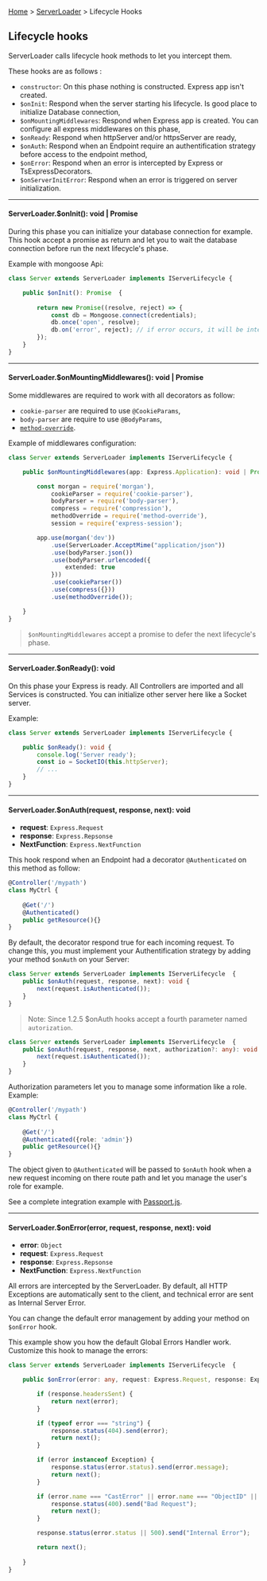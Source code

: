 [Home](https://github.com/Romakita/ts-express-decorators/wiki) > [ServerLoader](https://github.com/Romakita/ts-express-decorators/wiki/Class:-ServerLoader) > Lifecycle Hooks

## Lifecycle hooks

ServerLoader calls lifecycle hook methods to let you intercept them.

These hooks are as follows :

* `constructor`: On this phase nothing is constructed. Express app isn't created.
* `$onInit`: Respond when the server starting his lifecycle. Is good place to initialize Database connection,
* `$onMountingMiddlewares`: Respond when Express app is created. You can configure all express middlewares on this phase,
* `$onReady`: Respond when httpServer and/or httpsServer are ready,
* `$onAuth`: Respond when an Endpoint require an authentification strategy before access to the endpoint method,
* `$onError`: Respond when an error is intercepted by Express or TsExpressDecorators.
* `$onServerInitError`: Respond when an error is triggered on server initialization.

***

#### ServerLoader.$onInit(): void | Promise

During this phase you can initialize your database connection for example. This hook accept a promise as return and let you to wait the database connection before run the next lifecycle's phase.

Example with mongoose Api:
```typescript
class Server extends ServerLoader implements IServerLifecycle {

    public $onInit(): Promise  {
        
        return new Promise((resolve, reject) => {
            const db = Mongoose.connect(credentials);
            db.once('open', resolve);
            db.on('error', reject); // if error occurs, it will be intercepted by $onServerInitError
        });
    }
}
```

***

#### ServerLoader.$onMountingMiddlewares(): void | Promise

Some middlewares are required to work with all decorators as follow:

* `cookie-parser` are required to use `@CookieParams`,
* `body-parser` are require to use `@BodyParams`,
* [`method-override`](https://github.com/expressjs/method-override).

Example of middlewares configuration:
```typescript
class Server extends ServerLoader implements IServerLifecycle {

    public $onMountingMiddlewares(app: Express.Application): void | Promise  {

        const morgan = require('morgan'),
            cookieParser = require('cookie-parser'),
            bodyParser = require('body-parser'),
            compress = require('compression'),
            methodOverride = require('method-override'),
            session = require('express-session');

        app.use(morgan('dev'))
            .use(ServerLoader.AcceptMime("application/json"))
            .use(bodyParser.json())
            .use(bodyParser.urlencoded({
                extended: true
            }))
            .use(cookieParser())
            .use(compress({}))
            .use(methodOverride());

    }
}
```
> `$onMountingMiddlewares` accept a promise to defer the next lifecycle's phase.

***

#### ServerLoader.$onReady(): void

On this phase your Express is ready. All Controllers are imported and all Services is constructed.
You can initialize other server here like a Socket server.

Example:
```typescript
class Server extends ServerLoader implements IServerLifecycle {

    public $onReady(): void {
        console.log('Server ready');
        const io = SocketIO(this.httpServer);
        // ...
    }
}
```

***

#### ServerLoader.$onAuth(request, response, next): void
* **request**: `Express.Request`
* **response**: `Express.Repsonse`
* **NextFunction**: `Express.NextFunction`

This hook respond when an Endpoint had a decorator `@Authenticated` on this method as follow:
```typescript
@Controller('/mypath')
class MyCtrl {
   
    @Get('/')
    @Authenticated()
    public getResource(){}
}
```

By default, the decorator respond true for each incoming request. To change this, you must implement your Authentification strategy by adding your method `$onAuth` on your Server:

```typescript
class Server extends ServerLoader implements IServerLifecycle  {
    public $onAuth(request, response, next): void {
        next(request.isAuthenticated());
    }
}
```
> Note: Since 1.2.5 $onAuth hooks accept a fourth parameter named `autorization`.

```typescript
class Server extends ServerLoader implements IServerLifecycle  {
    public $onAuth(request, response, next, authorization?: any): void {
        next(request.isAuthenticated());
    }
}
```
Authorization parameters let you to manage some information like a role. Example:

```typescript
@Controller('/mypath')
class MyCtrl {
   
    @Get('/')
    @Authenticated({role: 'admin'})
    public getResource(){}
}
```
The object given to `@Authenticated` will be passed to `$onAuth` hook when a new request incoming on there route path and let you manage the user's role for example.

See a complete integration example with [Passport.js](https://github.com/Romakita/example-ts-express-decorator/tree/master/example-passport).

***

#### ServerLoader.$onError(error, request, response, next): void
* **error**: `Object`
* **request**: `Express.Request`
* **response**: `Express.Repsonse`
* **NextFunction**: `Express.NextFunction`

All errors are intercepted by the ServerLoader. By default, all 
HTTP Exceptions are automatically sent to the client, and technical error are
sent as Internal Server Error. 

You can change the default error management by adding your method on `$onError` hook.

This example show you how the default Global Errors Handler work. Customize this hook to manage the errors: 
```typescript
class Server extends ServerLoader implements IServerLifecycle  {

    public $onError(error: any, request: Express.Request, response: Express.Response, next: Function): void {

        if (response.headersSent) {
            return next(error);
        }

        if (typeof error === "string") {
            response.status(404).send(error);
            return next();
        }

        if (error instanceof Exception) {
            response.status(error.status).send(error.message);
            return next();
        }

        if (error.name === "CastError" || error.name === "ObjectID" || error.name === "ValidationError") {
            response.status(400).send("Bad Request");
            return next();
        }

        response.status(error.status || 500).send("Internal Error");

        return next();
        
    }
}
```